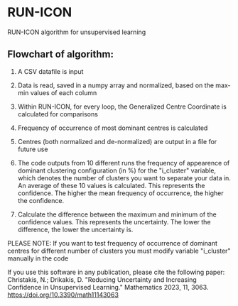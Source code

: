 # RUN-ICON
RUN-ICON algorithm for unsupervised learning

## Flowchart of algorithm:

1. A CSV datafile is input

2. Data is read, saved in a numpy array and normalized, based on the max-min values of each column

3. Within RUN-ICON, for every loop, the Generalized Centre Coordinate is calculated for comparisons

4. Frequency of occurrence of most dominant centres is calculated

5. Centres (both normalized and de-normalized) are output in a file for future use

6. The code outputs from 10 different runs the frequency of appearence of dominant clustering configuration (in %) for the "i_cluster" variable, which denotes the number of clusters you want to separate your data in. An average of these 10 values is calculated. This represents the confidence. The higher the mean frequency of occurrence, the higher the confidence.
7. Calculate the difference between the maximum and minimum of the confidence values. This represents the uncertainty. The lower the difference, the lower the uncertainty is.


PLEASE NOTE: If you want to test frequency of occurrence of dominant centres for different number of clusters 
              you must modify variable "i_cluster" manually in the code
 


If you use this software in any publication, please cite the following paper:
Christakis, N.; Drikakis, D. "Reducing Uncertainty and Increasing Confidence in Unsupervised Learning." Mathematics 2023, 11, 3063. https://doi.org/10.3390/math11143063
